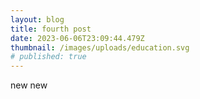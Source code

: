 ```yaml
---
layout: blog
title: fourth post
date: 2023-06-06T23:09:44.479Z
thumbnail: /images/uploads/education.svg
# published: true
---
```


new new